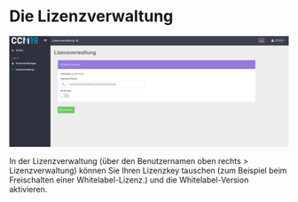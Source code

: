 # Die Lizenzverwaltung

![Lizenzverwaltung](../assets/10-Lizenzverwaltung.png)

In der Lizenzverwaltung (über den Benutzernamen oben rechts > Lizenzverwaltung) können Sie Ihren Lizenzkey tauschen (zum Beispiel beim Freischalten einer Whitelabel-Lizenz.) und die Whitelabel-Version aktivieren.